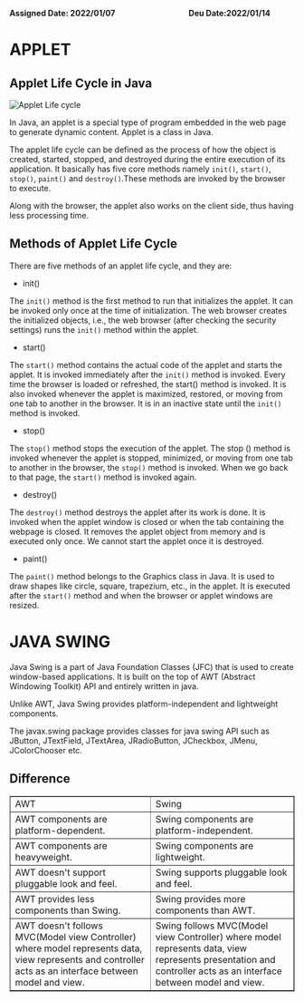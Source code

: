 **Assigned Date: 2022/01/07** &nbsp; &nbsp; &nbsp; &nbsp; &nbsp; &nbsp; &nbsp; &nbsp; &nbsp; &nbsp; &nbsp; &nbsp; &nbsp; &nbsp; &nbsp; &nbsp; 
**Deu Date:2022/01/14**

# APPLET
## Applet Life Cycle in Java
![Applet Life cycle](https://static.javatpoint.com/core/images/applet-life-cycle-in-java.png)

In Java, an applet is a special type of program embedded in the web page to generate dynamic content. Applet is a class in Java.

The applet life cycle can be defined as the process of how the object is created, started, stopped, and destroyed during the entire execution of its application. It basically has five core methods namely `init()`, `start()`, `stop()`, `paint()` and `destroy()`.These methods are invoked by the browser to execute.

Along with the browser, the applet also works on the client side, thus having less processing time.

## Methods of Applet Life Cycle
There are five methods of an applet life cycle, and they are:
- init()

The `init()` method is the first method to run that initializes the applet. It can be invoked only once at the time of initialization. The web browser creates the initialized objects, i.e., the web browser (after checking the security settings) runs the `init()` method within the applet.

- start()

The `start()` method contains the actual code of the applet and starts the applet. It is invoked immediately after the `init()` method is invoked. Every time the browser is loaded or refreshed, the start() method is invoked. It is also invoked whenever the applet is maximized, restored, or moving from one tab to another in the browser. It is in an inactive state until the `init()` method is invoked.

- stop()

The `stop()` method stops the execution of the applet. The stop () method is invoked whenever the applet is stopped, minimized, or moving from one tab to another in the browser, the `stop()` method is invoked. When we go back to that page, the `start()` method is invoked again.

- destroy()

The `destroy()` method destroys the applet after its work is done. It is invoked when the applet window is closed or when the tab containing the webpage is closed. It removes the applet object from memory and is executed only once. We cannot start the applet once it is destroyed.

- paint()

The `paint()` method belongs to the Graphics class in Java. It is used to draw shapes like circle, square, trapezium, etc., in the applet. It is executed after the `start()` method and when the browser or applet windows are resized.
 

# JAVA SWING 
Java Swing is a part of Java Foundation Classes (JFC) that is used to create window-based applications. It is built on the top of AWT (Abstract Windowing Toolkit) API and entirely written in java.

Unlike AWT, Java Swing provides platform-independent and lightweight components.

The javax.swing package provides classes for java swing API such as JButton, JTextField, JTextArea, JRadioButton, JCheckbox, JMenu, JColorChooser etc.

## Difference		  											
<table border = "1">
    <tr>
        <td>AWT</td>
        <td>Swing</td>
    </tr>
	<tr>
        <td>AWT components are platform-dependent.</td>
        <td>Swing components are platform-independent.</td>
    </tr>
    <tr>
        <td>AWT components are heavyweight.</td>
        <td>Swing components are lightweight.</td>
    </tr>
    <tr>
        <td>AWT doesn't support pluggable look and feel.</td>
        <td>Swing supports pluggable look and feel.</td>
    </tr>
    <tr>
        <td>AWT provides less components than Swing.</td>
        <td>Swing provides more components than AWT.</td>
    </tr>
    <tr>
        <td>AWT doesn't follows MVC(Model view Controller) where model represents data, view represents and controller acts as an interface between model and view.</td>
        <td>Swing follows MVC(Model view Controller) where model represents data, view represents presentation and controller acts as an interface between model and view.</td>
    </tr>
</table>
